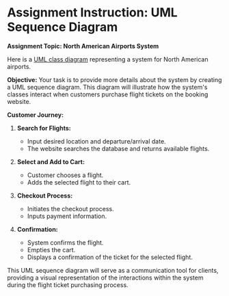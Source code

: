 # Assignment Instruction: UML Sequence Diagram

**Assignment Topic: North American Airports System**

Here is a [UML class diagram](https://github.com/Daniel-Andarge/Software-Design-and-Architecture-Specialization--University-of-Alberta/blob/main/Course-1-Object-Oriented-Design/Module-2-Object-Oriented-Modeling/Assignments/UML-Class-Diagram/Car-Rental-UML-Class-Diagram.pdf) representing a system for North American airports.

**Objective:**
Your task is to provide more details about the system by creating a UML sequence diagram. This diagram will illustrate how the system's classes interact when customers purchase flight tickets on the booking website.

**Customer Journey:**

1. **Search for Flights:**

   - Input desired location and departure/arrival date.
   - The website searches the database and returns available flights.

2. **Select and Add to Cart:**

   - Customer chooses a flight.
   - Adds the selected flight to their cart.

3. **Checkout Process:**

   - Initiates the checkout process.
   - Inputs payment information.

4. **Confirmation:**
   - System confirms the flight.
   - Empties the cart.
   - Displays a confirmation of the ticket for the selected flight.

This UML sequence diagram will serve as a communication tool for clients, providing a visual representation of the interactions within the system during the flight ticket purchasing process.

